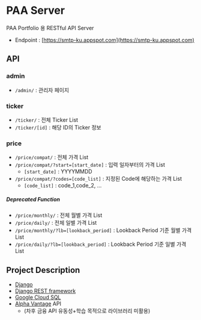 # PAA Server
PAA Portfolio 용 RESTful API Server
- Endpoint : [https://smtp-ku.appspot.com](https://smtp-ku.appspot.com)

## API
### admin
 - `/admin/` : 관리자 페이지
### ticker
- `/ticker/` : 전체 Ticker List
- `/ticker/[id]` : 해당 ID의 Ticker 정보
### price
- `/price/compat/` : 전체 가격 List
- `/price/compat/?start=[start_date]` : 입력 일자부터의 가격 List
    - `[start_date]` : YYYYMMDD 
- `/price/compat/?codes=[code_list]` : 지정된 Code에 해당하는 가격 List
    - `[code_list]` : code_1,code_2, ...
##### Deprecated Function
- `/price/monthly/` : 전체 월별 가격 List
- `/price/daily/` : 전체 일별 가격 List
- `/price/monthly/?lb=[lookback_period]` : Lookback Period 기준 월별 가격 List
- `/price/daily/?lb=[lookback_period]` : Lookback Period 기준 일별 가격 List

## Project Description
 - [Django](https://www.djangoproject.com/)
 - [Django REST framework](https://www.django-rest-framework.org/)
 - [Google Cloud SQL](https://console.cloud.google.com/sql/)
 - [Alpha Vantage](https://www.alphavantage.co/documentation/#) API
    - (차후 금융 API 유동성+학습 목적으로 라이브러리 미활용)